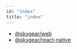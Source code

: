 ```yaml
---
id: "index"
title: "index"
---
```


- [@skygear/web](web/index.md)
- [@skygear/react-native](react-native/index.md)
